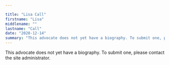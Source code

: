 ```yaml
---

title: "Lisa Call"
firstname: "Lisa"
middlename: ""
lastname: "Call"
date: "2020-12-14"
summary: "This advocate does not yet have a biography. To submit one, please contact the site administrator."
---
```

This advocate does not yet have a biography. To submit one, please contact the site administrator.

